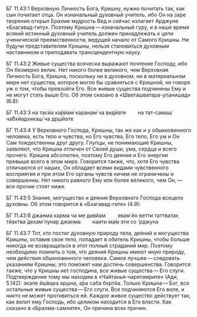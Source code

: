 БГ 11.43:1	Верховную Личность Бога, Кришну, нужно почитать так, как сын почитает отца. Он изначальный духовный учитель, ибо Он на заре творения открыл Брахме мудрость Вед и сейчас излагает Арджуне «Бхагавад-гиту». Поэтому Кришна — изначальный гуру, и в наше время всякий истинный духовный учитель должен принадлежать к цепи ученической преемственности, ведущей начало от Самого Кришны. Не будучи представителем Кришны, нельзя становиться духовным наставником и преподавать трансцендентную науку.

БГ 11.43:2	Живые существа всячески выражают почтение Господу, ибо Он безмерно велик. Нет никого более великого, чем Верховная Личность Бога, Кришна, поскольку ни в духовном, ни в материальном мире нет существа, которое могло бы сравняться с Кришной, не говоря уж о том, чтобы превзойти Его. Все живые существа подчинены Ему и не могут стать выше Его. Об этом сказано в «Шветашватара-упанишад» (6.8):

БГ 11.43:3	на тасйа ка̄рйам̇ каран̣ам̇ ча видйате   на тат-самаш́ ча̄бхйадхикаш́ ча др̣ш́йате

БГ 11.43:4	У Верховного Господа, Кришны, так же как и у обыкновенного человека, есть тело и чувства, но Его чувства, Его тело, Его ум и Он Сам тождественны друг другу. Глупцы, не понимающие Кришны, заявляют, что Кришна отличен от Своей души, ума, сердца и всего прочего. Кришна абсолютен, поэтому Его деяния и Его энергии превыше всего в этом мире. Говорится также, что, хотя Его чувства отличаются от наших, Он обладает всеми видами чувственного восприятия и при этом Его органы чувств ничем не ограничены и совершенны. Нет никого равного Ему или более великого, чем Он, — все прочие стоят ниже.

БГ 11.43:5	Знание, могущество и деяния Верховного Господа всецело духовны. Об этом говорится в «Бхагавад-гите» (4.9):

БГ 11.43:6	джанма карма ча ме дивйам   эвам̇ йо ветти таттватах̣ тйактва̄ дехам̇ пунар джанма   наити ма̄м эти со ’рджуна

БГ 11.43:7	Тот, кто постиг духовную природу тела, деяний и могущества Кришны, оставив свое тело, попадает в обитель Кришны, чтобы больше никогда не возвращаться в этот полный страданий мир. Поэтому необходимо помнить о том, что деяния Кришны имеют иную природу, чем действия обыкновенного человека. Самое лучшее — следовать указаниям Кришны; это поможет нам достичь совершенства. Говорится также, что у Кришны нет господина, все живые существа — Его слуги. Подтверждение тому мы находим в «Чайтанья-чаритамрите» (Ади, 5.142): экале ӣш́вара кр̣шн̣а, а̄ра саба бхр̣тйа. Только Кришна — Бог, все остальные живые существа — Его слуги. Все подчиняются Его воле, и никто не может противиться ей. Каждое живое существо действует так, как велит ему Господь, ибо целиком находится в Его власти. Как сказано в «Брахма-самхите», Он причина всех причин.
